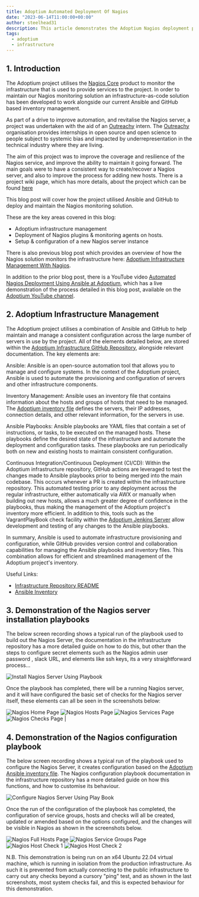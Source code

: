 ```yaml
---
title: Adoptium Automated Deployment Of Nagios
date: "2023-06-14T11:00:00+00:00"
author: steelhead31
description: This article demonstrates the Adoptium Nagios deployment playbooks.
tags:
  - adoptium
  - infrastructure
---
```


## 1. Introduction

The Adoptium project utilises the [Nagios Core](https://www.nagios.org/projects/nagios-core/) product to monitor the infrastructure that is used to provide services to the project. In order to maintain our Nagios monitoring solution an infrastructure-as-code solution has been developed to work alongside our current Ansible and GitHub based inventory management.

As part of a drive to improve automation, and revitalise the Nagios server, a project was undertaken with the aid of an [Outreachy](https://www.outreachy.org/) intern. The [Outreachy](https://www.outreachy.org/) organisation provides internships in open source and open science to people subject to systemic bias and impacted by underrepresentation in the technical industry where they are living.

The aim of this project was to improve the coverage and resilience of the Nagios service, and improve the ability to maintain it going forward. The main goals were to have a consistent way to create/recover a Nagios server, and also to improve the process for adding new hosts. There is a project wiki page, which has more details, about the project which can be found [here](https://github.com/adoptium/infrastructure/wiki/Outreachy:-Open-Infrastructure-Monitoring-Configuration:-Project-MonCon)

This blog post will cover how the project utilised Ansible and GitHub to deploy and maintain the Nagios monitoring solution.

These are the key areas covered in this blog:

- Adoptium infrastructure management
- Deployment of Nagios plugins & monitoring agents on hosts.
- Setup & configuration of a new Nagios server instance

There is also previous blog post which provides an overview of how the Nagios solution monitors the infrastructure here: [Adoptium Infrastructure Management With Nagios](https://adoptium.net/blog/2023/03/adoptium-infrastructure-management-with-nagios/).

In addition to the prior blog post, there is a YouTube video [Automated Nagios Deployment Using Ansible at Adoptium](https://www.youtube.com/watch?v=XDHsK1UT58w), which has a live demonstration of the process detailed in this blog post, available on the [Adoptium YouTube channel](https://www.youtube.com/@EclipseAdoptium).

## 2. Adoptium Infrastructure Management

The Adoptium project utilises a combination of Ansible and GitHub to help maintain and manage a consistent configuration across the large number of servers in use by the project. All of the elements detailed below, are stored within the [Adoptium Infrastructure GitHub Repository](https://GitHub.com/adoptium/infrastructure/), alongside relevant documentation. The key elements are:

Ansible: Ansible is an open-source automation tool that allows you to manage and configure systems. In the context of the Adoptium project, Ansible is used to automate the provisioning and configuration of servers and other infrastructure components.

Inventory Management: Ansible uses an inventory file that contains information about the hosts and groups of hosts that need to be managed. The [Adoptium inventory file](https://raw.GitHubusercontent.com/adoptium/infrastructure/master/ansible/inventory.yml) defines the servers, their IP addresses, connection details, and other relevant information, for the servers in use.

Ansible Playbooks: Ansible playbooks are YAML files that contain a set of instructions, or tasks, to be executed on the managed hosts. These playbooks define the desired state of the infrastructure and automate the deployment and configuration tasks. These playbooks are run periodically both on new and existing hosts to maintain consistent configuration.

Continuous Integration/Continuous Deployment (CI/CD): Within the Adoptium infrastructure repository, GitHub actions are leveraged to test the changes made to Ansible playbooks prior to being merged into the main codebase. This occurs whenever a PR is created within the infrastructure repository. This automated testing prior to any deployment across the regular infrastructure, either automatically via AWX or manually when building out new hosts, allows a much greater degree of confidence in the playbooks, thus making the management of the Adoptium project's inventory more efficient. In addition to this, tools such as the VagrantPlayBook check facility within the [Adoptium Jenkins Server](https://ci.adoptium.net/) allow development and testing of any changes to the Ansible playbooks.

In summary, Ansible is used to automate infrastructure provisioning and configuration, while GitHub provides version control and collaboration capabilities for managing the Ansible playbooks and inventory files. This combination allows for efficient and streamlined management of the Adoptium project's inventory.

Useful Links:

- [Infrastructure Repository README](https://GitHub.com/adoptium/infrastructure/blob/master/README.md)
- [Ansible Inventory](https://raw.GitHubusercontent.com/adoptium/infrastructure/master/ansible/inventory.yml)

## 3. Demonstration of the Nagios server installation playbooks

The below screen recording shows a typical run of the playbook used to build out the Nagios Server, the documentation in the infrastructure repository has a more detailed guide on how to do this, but other than the steps to configure secret elements such as the Nagios admin user password , slack URL, and elements like ssh keys, its a very straightforward process...

![Install Nagios Server Using Playbook](/images/news/adoptium-automated-deployment-of-nagios/buildserver.gif)

Once the playbook has completed, there will be a running Nagios server, and it will have configured the basic set of checks for the Nagios server itself, these elements can all be seen in the screenshots below:

![Nagios Home Page](/images/news/adoptium-automated-deployment-of-nagios/Nagios_Home.gif)
![Nagios Hosts Page](/images/news/adoptium-automated-deployment-of-nagios/Nagios_Hosts.gif)
![Nagios Services Page](/images/news/adoptium-automated-deployment-of-nagios/Nagios_Services.gif)
![Nagios Checks Page](/images/news/adoptium-automated-deployment-of-nagios/Nagios_Checks.gif) |

## 4. Demonstration of the Nagios configuration playbook

The below screen recording shows a typical run of the playbook used to configure the Nagios Server, it creates configuration based on the [Adoptium Ansible inventory file](https://raw.GitHubusercontent.com/adoptium/infrastructure/master/ansible/inventory.yml). The Nagios configuration playbook documentation in the infrastructure repository has a more detailed guide on how this functions, and how to customise its behaviour.

![Configure Nagios Server Using Play Book](/images/news/adoptium-automated-deployment-of-nagios/configserver.gif)

Once the run of the configuration of the playbook has completed, the configuration of service groups, hosts and checks will all be created, updated or amended based on the options configured, and the changes will be visible in Nagios as shown in the screenshots below.

![Nagios Full Hosts Page](/images/news/adoptium-automated-deployment-of-nagios/AllHosts.gif)
![Nagios Service Groups Page](/images/news/adoptium-automated-deployment-of-nagios/ServiceGroups.gif)
![Nagios Host Check 1](/images/news/adoptium-automated-deployment-of-nagios/host1.gif)
![Nagios Host Check 2](/images/news/adoptium-automated-deployment-of-nagios/host2.gif)

N.B. This demonstration is being run on an x64 Ubuntu 22.04 virtual machine, which is running in isolation from the production infrastructure. As such it is prevented from actually connecting to the public infrastructure to carry out any checks beyond a cursory "ping" test, and as shown in the last screenshots, most system checks fail, and this is expected behaviour for this demonstration.
